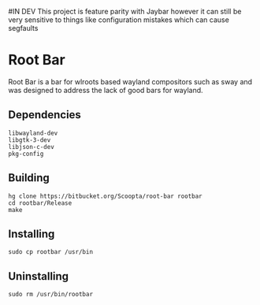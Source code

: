 #IN DEV
This project is feature parity with Jaybar however it can still be very sensitive to things like configuration mistakes which can cause segfaults
# Root Bar
Root Bar is a bar for wlroots based wayland compositors such as sway and was designed to address the lack of good bars for wayland.
## Dependencies
	libwayland-dev
	libgtk-3-dev
	libjson-c-dev
	pkg-config
## Building
	hg clone https://bitbucket.org/Scoopta/root-bar rootbar
	cd rootbar/Release
	make
## Installing
	sudo cp rootbar /usr/bin
## Uninstalling
	sudo rm /usr/bin/rootbar
